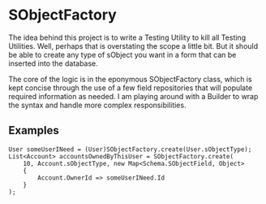 SObjectFactory
==============
The idea behind this project is to write a Testing Utility to kill all Testing Utilities. Well, perhaps that is overstating the scope a little bit. But it should be able to create any type of sObject you want in a form that can be inserted into the database.

The core of the logic is in the eponymous SObjectFactory class, which is kept concise through the use of a few field repositories that will populate required information as needed. I am playing around with a Builder to wrap the syntax and handle more complex responsibilities.

Examples
--------
    User someUserINeed = (User)SObjectFactory.create(User.sObjectType);
    List<Account> accountsOwnedByThisUser = SObjectFactory.create(
        10, Account.sObjectType, new Map<Schema.SObjectField, Object>
        {
            Account.OwnerId => someUserINeed.Id
        }
    );

